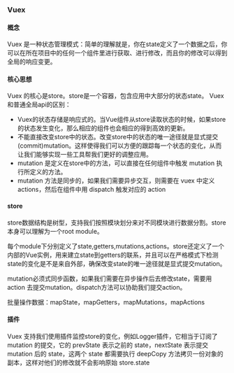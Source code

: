 ### Vuex

#### 概念
Vuex 是一种状态管理模式：简单的理解就是，你在state定义了一个数据之后，你可以在所在项目中的任何一个组件里进行获取、进行修改，而且你的修改可以得到全局的响应变更。

#### 核心思想

Vuex 的核心是store。store是一个容器，包含应用中大部分的状态state。 Vuex 和普通全局api的区别：
*  Vuex的状态存储是响应式的。当Vue组件从store读取状态的时候，如果store的状态发生变化，那么相应的组件也会相应的得到高效的更新。
* 不能直接改变store中的状态。改变store中的状态的唯一途径就是显式提交(commit)mutation。这样使得我们可以方便的跟踪每一个状态的变化，从而让我们能够实现一些工具帮我们更好的调整应用。
* mutation 是定义在store中的方法，可以直接在任何组件中触发 mutation 执行所定义的方法。
* mutation 方法是同步的，如果我们需要异步交互，则需要在 vuex 中定义 actions，然后在组件中用 dispatch 触发对应的 action

#### store
store数据结构是树型，支持我们按照模块划分来对不同模块进行数据分割。store本身可以理解为一个root module。

每个module下分别定义了state,getters,mutations,actions。store还定义了一个内部的Vue实例，用来建立state到getters的联系，并且可以在严格模式下检测state的变化是不是来自外部，确保改变state的唯一途径就是显式提交mutation。

mutation必须式同步函数，如果我们需要在异步操作后去修改state，需要用 action 去提交mutation。dispatch方法可以协助我们提交action。

批量操作数据：mapState，mapGetters，mapMutations，mapActions

#### 插件
Vuex 支持我们使用插件监控store的变化，例如Logger插件，它相当于订阅了 mutation 的提交，它的 prevState 表示之前的 state，nextState 表示提交 mutation 后的 state，这两个 state 都需要执行 deepCopy 方法拷贝一份对象的副本，这样对他们的修改就不会影响原始 store.state